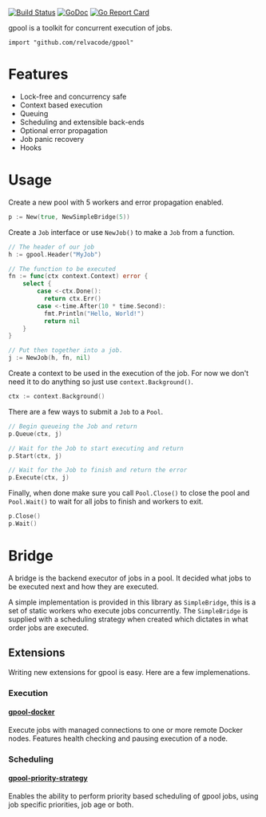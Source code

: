 [![Build Status](https://travis-ci.org/relvacode/gpool.svg?branch=master)](https://travis-ci.org/relvacode/gpool) [![GoDoc](https://godoc.org/github.com/relvacode/gpool?status.svg)](https://godoc.org/github.com/relvacode/gpool)
[![Go Report Card](https://goreportcard.com/badge/github.com/relvacode/gpool)](https://goreportcard.com/report/github.com/relvacode/gpool)

gpool is a toolkit for concurrent execution of jobs.

`import "github.com/relvacode/gpool"`

# Features

  * Lock-free and concurrency safe
  * Context based execution
  * Queuing
  * Scheduling and extensible back-ends
  * Optional error propagation
  * Job panic recovery
  * Hooks

# Usage

Create a new pool with 5 workers and error propagation enabled.

```go
p := New(true, NewSimpleBridge(5))
```

Create a `Job` interface or use `NewJob()` to make a `Job` from a function.

```go
// The header of our job
h := gpool.Header("MyJob")

// The function to be executed
fn := func(ctx context.Context) error {
    select {
        case <-ctx.Done():
          return ctx.Err()
        case <-time.After(10 * time.Second):
          fmt.Println("Hello, World!")
          return nil
    }
}

// Put then together into a job.
j := NewJob(h, fn, nil)
```

Create a context to be used in the execution of the job.
For now we don't need it to do anything so just use `context.Background()`.

```go
ctx := context.Background()
```

There are a few ways to submit a `Job` to a `Pool`.

```go
// Begin queueing the Job and return
p.Queue(ctx, j)
```

```go
// Wait for the Job to start executing and return
p.Start(ctx, j)
```

```go
// Wait for the Job to finish and return the error
p.Execute(ctx, j)
```

Finally, when done make sure you call `Pool.Close()` to close the pool and `Pool.Wait()` to wait for all jobs to finish and workers to exit.

```go
p.Close()
p.Wait()
```

# Bridge

A bridge is the backend executor of jobs in a pool. It decided what jobs to be executed next and how they are executed.

A simple implementation is provided in this library as `SimpleBridge`, this is a set of static workers who execute jobs concurrently.
The `SimpleBridge` is supplied with a scheduling strategy when created which dictates in what order jobs are executed. 

##  Extensions

Writing new extensions for gpool is easy. Here are a few implemenations.

### Execution

#### [gpool-docker](https://github.com/relvacode/gpool-docker)

Execute jobs with managed connections to one or more remote Docker nodes.
Features health checking and pausing execution of a node.

### Scheduling

#### [gpool-priority-strategy](https://github.com/relvacode/gpool-priority-strategy)

Enables the ability to perform priority based scheduling of gpool jobs, using job specific priorities, job age or both.



